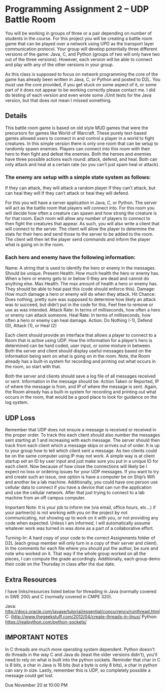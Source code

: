# Programming Assignment 2 – UDP Battle Room

You will be working in groups of three or a pair depending on number of students in the course.  For this project you will be creating a battle room game that can be played over a network using UPD as the transport layer communication protocol.  Your group will develop potentially three different versions of the game: Java, C, and Python (groups of two will only have two out of the three versions).  However, each version will be able to connect and play with any of the other versions in your group. 

 
As this class is supposed to focus on network programming the core of the game has already been written in Java, C, or Python and posted to D2L.  You must use the core provided, if you get stuck on some aspect of it, or some part of it does not appear to be working correctly please contact me.  I did do testing of each version and even wrote some JUnit tests for the Java version, but that does not mean I missed something.

 

## Details

This battle room game is based on old style MUD games that were the precursors for games like World of Warcraft.  These purely text-based games allowed users to connect in and control a player in a world to fight creatures.  In this simple version there is only one room that can be setup to randomly spawn enemies.  Players can connect into this room with their hero to then fight and defeat the enemies.  Both the heroes and enemies have three possible actions each round: attack, defend, and heal.  Both can only attack and heal at a certain rate (so you can’t just spam heal or attack).

 

### The enemy are setup with a simple state system as follows:

If they can attack, they will attack a random player
If they can’t attack, but can heal they will
If they can’t attack or heal they will defend.
 

For this you will have a server application in Java, C, or Python.  The server will act as the battle room that players will connect into.  For this room you will decide how often a creature can spawn and how strong the creature is for that room.  Each room will allow any number of players to connect to then fight the creatures that appear.  As such, you will also write a client that will connect to the server.  The client will allow the player to determine the stats for their hero and send those to the server to be added to the room.  The client will then let the player send commands and inform the player what is going on in the room.

 

### Each hero and enemy have the following information:

Name: A string that is used to identify the hero or enemy in the messages.  Should be unique.
Present Health: How much health the hero or enemy has.  When a hero or enemy gets to or below 0 they are dead and cannot do anything else.
Max Health: The max amount of health a hero or enemy has.  They should be able to heal past this (code should enforce this).
Damage: How much damage a hero or enemy will do when they attack.
Hit Chance: Does nothing, pretty sure was supposed to determine how likely an attack was to succeed, but didn’t put in the code for this.  Feel free to remove or use as was intended.
Attack Rate: In terms of milliseconds, how often a hero or enemy can attack someone.
Heal Rate: In terms of milliseconds, how often a hero or enemy can heal damage.
Action: Do Nothing (-1), Defend (0), Attack (1), or Heal (2)
 

Each client should provide an interface that allows a player to connect to a Room that is active using UDP.  How the information for a player’s hero is determined can be hard coded, user input, or some mixture in between.  Both the server and client should display useful messages based on the information being sent on what is going on in the room. Note, the Room already has a built-in system for recording and printing out what occurs in the room, so start with that.

 

Both the server and clients should save a log file of all messages received or sent.  Information in the message should be: Action Taken or Reported, IP of where the message is from, and IP of where the message is sent.  Again, the Room already has a built-in system for recording and printing out what occurs in the room, that would be a good place to look for guidance on the log system.

 

## UDP Loss

Remember that UDP does not ensure a message is received or received in the proper order.  To track this each client should also number the messages sent starting at 1 and increasing with each message.  The server should then track from each client which a message skips or arrives out of order. It is up to your group how to tell which client sent a message.  As two clients could be on the same computer using IP may not work.  A simple way is at client startup set an ID by user input and just make sure you put in a unique ID for each client. Now because of how close the connections will likely be I expect no loss or ordering issues for your UDP messages.  If you want to try and create such an issue, one option is have a computer be on Ship’s Wifi and another be a lab machine.  Additionally, you could have one person use cellular data to connect if you have a device that can run the application and use the cellular network.  After that just trying to connect to a lab machine from an off campus computer.

 

Important Note: It is your job to inform me (via email, office hours, etc…) if your partner(s) is not working with you on the project by not communicating, not showing up to work on it with you, or not providing any code when expected.  Unless I am informed, I will automatically assume whatever work was turned in was done as a part of a collaborative effort.

 

Turning-In: A hard copy of your code to the correct Assignments folder of D2L (each group member will only turn in a copy of their server and client).  In the comments for each file where you should put the author, be sure and note who worked on it.  That way if the whole group worked on all the pieces, I can compute the grade accordingly.  Additionally, each group demo their code on the Thursday in class after the due date.

 

## Extra Resources

I have links/resources listed below for threading in Java (normally covered in SWE 200) and C (normally covered in CMPE 320).

Java: http://docs.oracle.com/javase/tutorial/essential/concurrency/runthread.html
C: (http://www.thegeekstuff.com/2012/04/create-threads-in-linux/
Python: https://realpython.com/python-sockets/
 

## IMPORTANT NOTES

In C threads are much more operating system dependent.
Python doesn't do threads in the way C and Java do (least the older versions didn't), you'll need to rely on what is built into the python sockets.
Reminder that char in C is 8 bits, a char in Java is 16 bits (but a byte is only 8 bits), a char in python can vary in size.
Lastly, remember this is UDP, so completely possible a message could get lost.

 Due November 20 at 10:00 PM
